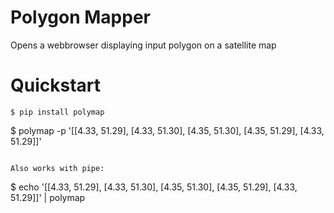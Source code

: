 # Polygon Mapper

Opens a webbrowser displaying input polygon on a satellite map


# Quickstart

```
$ pip install polymap

```
$ polymap -p '[[4.33, 51.29], [4.33, 51.30], [4.35, 51.30], [4.35, 51.29], [4.33, 51.29]]'
```

Also works with pipe:
```
$ echo '[[4.33, 51.29], [4.33, 51.30], [4.35, 51.30], [4.35, 51.29], [4.33, 51.29]]' | polymap
```


